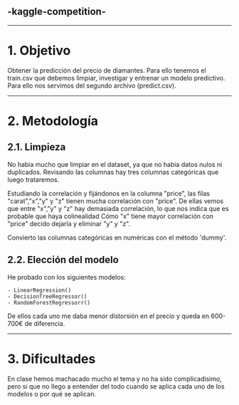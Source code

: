 ## -kaggle-competition-
______

# 1. **Objetivo**

Obtener la predicción del precio de diamantes.
Para ello tenemos el train.csv que debemos limpiar, investigar y entrenar un modelo predictivo. Para ello nos servimos del segundo archivo (predict.csv).

----
# 2. **Metodología**

## 2.1. Limpieza

No habia mucho que limpiar en el dataset, ya que no habia datos nulos ni duplicados. Revisando las columnas hay tres columnas categóricas que luego trataremos.

Estudiando la correlación y fijándonos en la columna "price", las filas "carat","x","y" y "z" tienen mucha correlación con "price".
De ellas vemos que entre "x","y" y "z" hay demasiada correlación, lo que nos indica que es probable que haya colinealidad
Cómo "x" tiene mayor correlación con "price" decido dejarla y eliminar "y" y "z".

Convierto las columnas categóricas en numéricas con el método 'dummy'.

## 2.2. Elección del modelo

He probado con los siguientes modelos:

    - LinearRegression()
    - DecisionTreeRegressor()
    - RandomForestRegressorr()

De ellos cada uno me daba menor distorsión en el precio y queda en 600-700€ de diferencia.

------


# 3. Dificultades

En clase hemos machacado mucho el tema y no ha sido complicadisimo, pero si que no llego a entender del todo cuando se aplica cada uno de los modelos o por qué se aplican.